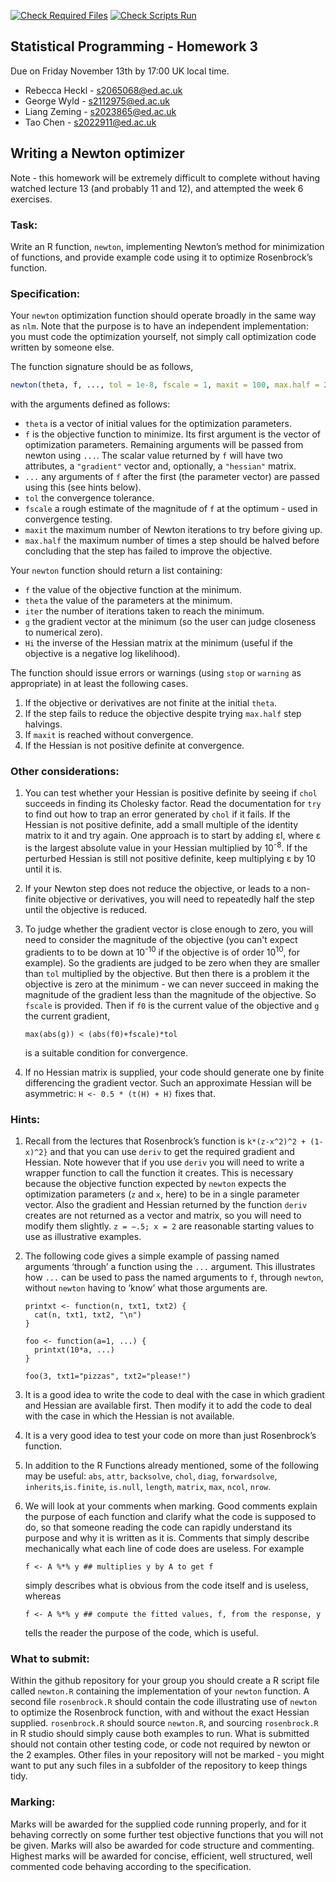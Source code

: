 [![Check Required Files](https://github.com/statprog-s1-2020/hw03_tut03_team01/workflows/Check%20Required%20Files/badge.svg)](https://github.com/statprog-s1-2020/hw03_tut03_team01/actions?query=workflow:%22Check%20Required%20Files%22) [![Check Scripts Run](https://github.com/statprog-s1-2020/hw03_tut03_team01/workflows/Check%20Scripts%20Run/badge.svg)](https://github.com/statprog-s1-2020/hw03_tut03_team01/actions?query=workflow:%22Check%20Scripts%20Run%22)


Statistical Programming - Homework 3
---------
Due on Friday November 13th by 17:00 UK local time.
* Rebecca Heckl - s2065068@ed.ac.uk
* George Wyld - s2112975@ed.ac.uk
* Liang Zeming - s2023865@ed.ac.uk
* Tao Chen - s2022911@ed.ac.uk


## Writing a Newton optimizer

Note - this homework will be extremely difficult to complete without having watched lecture 13 (and probably 11 and 12), and attempted the week 6 exercises.


### Task:

Write an R function, `newton`, implementing Newton’s method for minimization of functions, and provide example code using it to optimize Rosenbrock’s function.

### Specification: 

Your `newton` optimization function should operate broadly in the same way as `nlm`. Note that the purpose is to have an independent implementation: you must code the optimization yourself, not simply call optimization code written by someone else. 

The function signature should be as follows,
```r
newton(theta, f, ..., tol = 1e-8, fscale = 1, maxit = 100, max.half = 20)
```
with the arguments defined as follows:

* `theta` is a vector of initial values for the optimization parameters.
* `f` is the objective function to minimize. Its first argument is the vector of optimization parameters. Remaining arguments will be passed from newton using `...`. The scalar value returned by `f` will have two attributes, a `"gradient"` vector and, optionally, a `"hessian"` matrix.
* `...` any arguments of `f` after the first (the parameter vector) are passed using this (see hints below). 
* `tol` the convergence tolerance.
* `fscale` a rough estimate of the magnitude of `f` at the optimum - used in convergence testing.
* `maxit` the maximum number of Newton iterations to try before giving up.
* `max.half` the maximum number of times a step should be halved before concluding that the step has failed to improve the objective.


Your `newton` function should return a list containing:
* `f` the value of the objective function at the minimum.
* `theta` the value of the parameters at the minimum.
* `iter` the number of iterations taken to reach the minimum.
* `g` the gradient vector at the minimum (so the user can judge closeness to  numerical zero).
* `Hi` the inverse of the Hessian matrix at the minimum (useful if the objective is a negative log likelihood).

The function should issue errors or warnings (using `stop` or `warning` as appropriate) in at least the following cases. 

1. If the objective or derivatives are not finite at the initial `theta`. 
2. If the step fails to reduce the objective despite trying `max.half` step halvings. 
3. If `maxit` is reached without convergence.
4. If the Hessian is not positive definite at convergence.


### Other considerations:


1. You can test whether your Hessian is positive definite by seeing if `chol` succeeds in finding its Cholesky factor. Read the documentation for `try` to find out how to trap an error generated by `chol` if it fails. If the Hessian is not positive definite, add a small multiple of the identity matrix to it and try again. One approach is to start by adding εI, where ε is the largest absolute value in your Hessian multiplied by 10<sup>-8</sup>. If the perturbed Hessian is still not positive definite, keep multiplying ε by 10 until it is.

2. If your Newton step does not reduce the objective, or leads to a non-finite objective or derivatives, you will need to repeatedly half the step until the objective is reduced.

3. To judge whether the gradient vector is close enough to zero, you will need to consider the magnitude of the objective (you can't expect gradients to to be down at 10<sup>-10</sup> if the objective is of order 10<sup>10</sup>, for example). So the gradients are judged to be zero when they are smaller than `tol` multiplied by the objective. But then there is a problem it the objective is zero at the minimum - we can never succeed in making the magnitude of the gradient less than the magnitude of the objective. So `fscale` is provided. Then if `f0` is the current value of the objective and `g` the current gradient,
    
    ```
    max(abs(g)) < (abs(f0)+fscale)*tol
    ``` 
    
    is a suitable condition for convergence.

4. If no Hessian matrix is supplied, your code should generate one by finite differencing the gradient vector. Such an approximate Hessian will be asymmetric: `H <- 0.5 * (t(H) + H)` fixes that.

### Hints:

1. Recall from the lectures that Rosenbrock’s function is `k*(z-x^2)^2 + (1-x)^2}`
and that you can use `deriv` to get the required gradient and Hessian. Note however that if you use `deriv` you will need to write a wrapper function to call the function it creates. This is necessary because the objective function expected by `newton` expects the optimization parameters (`z` and `x`, here) to be in a single parameter vector. Also the gradient and Hessian returned by the function `deriv` creates are not returned as a vector and matrix, so you will need to modify them slightly. `z = −.5; x = 2` are reasonable starting values to use as illustrative examples.

2. The following code gives a simple example of passing named arguments ‘through’ a function using the `...` argument. This illustrates how `...` can be used to pass the named arguments to `f`, through `newton`, without `newton` having to ‘know’ what those arguments are.

    ```
    printxt <- function(n, txt1, txt2) {
      cat(n, txt1, txt2, "\n") 
    }
    
    foo <- function(a=1, ...) { 
      printxt(10*a, ...) 
    }
    
    foo(3, txt1="pizzas", txt2="please!")
    ```

3. It is a good idea to write the code to deal with the case in which gradient and Hessian are available first. Then modify it to add the code to deal with the case in which the Hessian is not available.

4. It is a very good idea to test your code on more than just Rosenbrock’s function.

5. In addition to the R Functions already mentioned, some of the following may be useful: `abs`, `attr`, `backsolve`, `chol`, `diag`, `forwardsolve`, `inherits`,`is.finite`, `is.null`, `length`, `matrix`, `max`, `ncol`, `nrow`.

6. We will look at your comments when marking. Good comments explain the purpose of each function and clarify what the code is supposed to do, so that someone reading the code can rapidly understand its purpose and why it is written as it is. Comments that simply describe mechanically what each line of code does  are useless. For example
    
    ```
    f <- A %*% y ## multiplies y by A to get f
    ```
    
    simply describes what is obvious from the code itself and is useless, whereas
    
    ```
    f <- A %*% y ## compute the fitted values, f, from the response, y
    ```
    
    tells the reader the purpose of the code, which is useful. 

### What to submit: 

Within the github repository for your group you should create a R script file called `newton.R` containing the implementation of your `newton` function. A second file `rosenbrock.R` should contain the code illustrating use of `newton` to optimize the Rosenbrock function, with and without the exact Hessian supplied. `rosenbrock.R` should source `newton.R`, and sourcing `rosenbrock.R` in R studio should simply cause both examples to run. What is submitted should not contain other testing code, or code not required by newton or the 2 examples. Other files in your repository will not be marked - you might want to put any such files in a subfolder of the repository to keep things tidy.

### Marking: 

Marks will be awarded for the supplied code running properly, and for it behaving correctly on some further test objective functions that you will not be given. Marks will also be awarded for code structure and commenting. Highest marks will be awarded for concise, efficient, well structured, well commented code behaving according to the specification.
